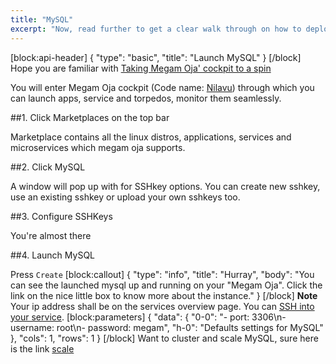 ```yaml
---
title: "MySQL"
excerpt: "Now, read further to get a clear walk through on how to deploy a SQL data store service."
---
```

[block:api-header]
{
  "type": "basic",
  "title": "Launch MySQL"
}
[/block]
Hope you are familiar with [Taking Megam Oja' cockpit to a spin](doc:taking-megam-oja-to-a-spin)

You will enter Megam Oja cockpit (Code name: [Nilavu](https://github.com/megamsys/nilavu.git)) through which you can launch apps, service and torpedos, monitor them seamlessly.

##1. Click Marketplaces on the top bar 

Marketplace contains all the linux distros,  applications, services and microservices which megam oja supports. 

##2. Click MySQL

A window will pop up with for SSHkey options. You can create new sshkey, use an existing sshkey or upload your own sshkeys too. 

##3. Configure SSHKeys

You're almost there

##4. Launch MySQL

Press `Create` 
[block:callout]
{
  "type": "info",
  "title": "Hurray",
  "body": "You can see the launched mysql up and running on your \"Megam Oja\". Click the link on the nice little box to know more about the instance."
}
[/block]
**Note** Your ip address shall be on the services overview page. You can [SSH into your service](doc:ssh-into-your-torpedo).
[block:parameters]
{
  "data": {
    "0-0": "- port: 3306\n- username: root\n- password: megam",
    "h-0": "Defaults settings for MySQL"
  },
  "cols": 1,
  "rows": 1
}
[/block]
Want to cluster and scale MySQL, sure here is the link [scale](http://devcenter.megam.io/2015/09/08/mysql-master-slave-replication/)